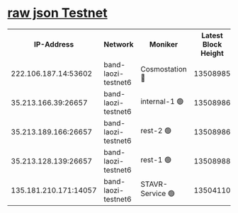 
[raw json Testnet](https://rpc-check.bandt.stavr.tech/bandt/rpcbandt_result.json)
=

<table><tr><th>IP-Address</th><th>Network</th><th>Moniker</th><th>Latest Block Height</th><th>Earliest Block Height</th><th>Catching Up</th><th>Voting Power</th><th>Scan Time</th></tr><tr><td>222.106.187.14:53602</td><td>band-laozi-testnet6</td><td>Cosmostation 🔴</td><td>13508985</td><td>13177501</td><td>False</td><td>2203223</td><td>2023-12-03T14:10:41.666278211UTC</td></tr><tr><td>35.213.166.39:26657</td><td>band-laozi-testnet6</td><td>internal-1 🟢</td><td>13508986</td><td>13408986</td><td>False</td><td>0</td><td>2023-12-03T14:10:42.830498453UTC</td></tr><tr><td>35.213.189.166:26657</td><td>band-laozi-testnet6</td><td>rest-2 🟢</td><td>13508986</td><td>13408986</td><td>False</td><td>0</td><td>2023-12-03T14:10:44.041708171UTC</td></tr><tr><td>35.213.128.139:26657</td><td>band-laozi-testnet6</td><td>rest-1 🟢</td><td>13508988</td><td>13408988</td><td>False</td><td>0</td><td>2023-12-03T14:10:47.356525541UTC</td></tr><tr><td>135.181.210.171:14057</td><td>band-laozi-testnet6</td><td>STAVR-Service 🟢</td><td>13504110</td><td>13503001</td><td>False</td><td>0</td><td>2023-12-03T14:10:40.321246956UTC</td></tr></table>
